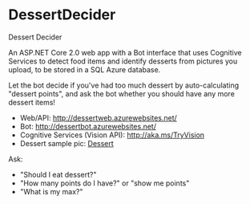 # DessertDecider
Dessert Decider

An ASP.NET Core 2.0 web app with a Bot interface that uses Cognitive Services to detect food items and identify desserts from pictures you upload, to be stored in a SQL Azure database.

Let the bot decide if you've had too much dessert by auto-calculating "dessert points", and ask the bot whether you should have any more dessert items! 

- Web/API: http://dessertweb.azurewebsites.net/
- Bot: http://dessertbot.azurewebsites.net/
- Cognitive Services (Vision API): http://aka.ms/TryVision
- Dessert sample pic: <a href="images/dessert.jpeg">Dessert</a>

Ask:
- "Should I eat dessert?"
- "How many points do I have?" or "show me points"
- "What is my max?"
